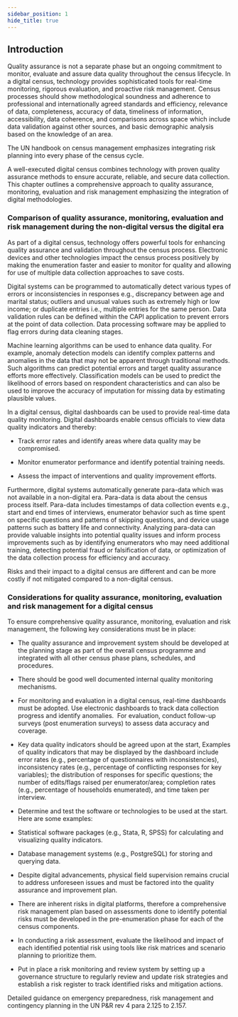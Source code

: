 ```yaml
---
sidebar_position: 1
hide_title: true 
---
```


## Introduction

Quality assurance is not a separate phase but an ongoing commitment to monitor, evaluate and assure data quality throughout the census lifecycle. In a digital census, technology provides sophisticated tools for real-time monitoring, rigorous evaluation, and proactive risk management. Census processes should show methodological soundness and adherence to professional and internationally agreed standards and efficiency, relevance of data, completeness, accuracy of data, timeliness of information, accessibility, data coherence, and comparisons across space which include data validation against other sources, and basic demographic analysis based on the knowledge of an area.

The UN handbook on census management emphasizes integrating risk planning into every phase of the census cycle.

A well-executed digital census combines technology with proven quality assurance methods to ensure accurate, reliable, and secure data collection. This chapter outlines a comprehensive approach to quality assurance, monitoring, evaluation and risk management emphasizing the integration of digital methodologies.

### Comparison of quality assurance, monitoring, evaluation and risk management during the non-digital versus the digital era

As part of a digital census, technology offers powerful tools for enhancing quality assurance and validation throughout the census process. Electronic devices and other technologies impact the census process positively by making the enumeration faster and easier to monitor for quality and allowing for use of multiple data collection approaches to save costs.

Digital systems can be programmed to automatically detect various types of errors or inconsistencies in responses e.g., discrepancy between age and marital status; outliers and unusual values such as extremely high or low income; or duplicate entries i.e., multiple entries for the same person. Data validation rules can be defined within the CAPI application to prevent errors at the point of data collection. Data processing software may be applied to flag errors during data cleaning stages.

Machine learning algorithms can be used to enhance data quality. For example, anomaly detection models can identify complex patterns and anomalies in the data that may not be apparent through traditional methods. Such algorithms can predict potential errors and target quality assurance efforts more effectively. Classification models can be used to predict the likelihood of errors based on respondent characteristics and can also be used to improve the accuracy of imputation for missing data by estimating plausible values.

In a digital census, digital dashboards can be used to provide real-time data quality monitoring. Digital dashboards enable census officials to view data quality indicators and thereby:

- Track error rates and identify areas where data quality may be compromised.

- Monitor enumerator performance and identify potential training needs.

- Assess the impact of interventions and quality improvement efforts.

Furthermore, digital systems automatically generate para-data which was not available in a non-digital era. Para-data is data about the census process itself. Para-data includes timestamps of data collection events e.g., start and end times of interviews, enumerator behavior such as time spent on specific questions and patterns of skipping questions, and device usage patterns such as battery life and connectivity. Analyzing para-data can provide valuable insights into potential quality issues and inform process improvements such as by identifying enumerators who may need additional training, detecting potential fraud or falsification of data, or optimization of the data collection process for efficiency and accuracy.

Risks and their impact to a digital census are different and can be more costly if not mitigated compared to a non-digital census.

### Considerations for quality assurance, monitoring, evaluation and risk management for a digital census

To ensure comprehensive quality assurance, monitoring, evaluation and risk management, the following key considerations must be in place:  

- The quality assurance and improvement system should be developed at the planning stage as part of the overall census programme and integrated with all other census phase plans, schedules, and procedures.  

- There should be good well documented internal quality monitoring mechanisms.

- For monitoring and evaluation in a digital census, real-time dashboards must be adopted. Use electronic dashboards to track data collection progress and identify anomalies.  For evaluation, conduct follow-up surveys (post enumeration surveys) to assess data accuracy and coverage.

- Key data quality indicators should be agreed upon at the start, Examples of quality indicators that may be displayed by the dashboard include error rates (e.g., percentage of questionnaires with inconsistencies), inconsistency rates (e.g., percentage of conflicting responses for key variables); the distribution of responses for specific questions; the number of edits/flags raised per enumerator/area; completion rates (e.g., percentage of households enumerated), and time taken per interview.

- Determine and test the software or technologies to be used at the start. Here are some examples:

- Statistical software packages (e.g., Stata, R, SPSS) for calculating and visualizing quality indicators.

- Database management systems (e.g., PostgreSQL) for storing and querying data.

- Despite digital advancements, physical field supervision remains crucial to address unforeseen issues and must be factored into the quality assurance and improvement plan.

- There are inherent risks in digital platforms, therefore a comprehensive risk management plan based on assessments done to identify potential risks must be developed in the pre-enumeration phase for each of the census components.

- In conducting a risk assessment, evaluate the likelihood and impact of each identified potential risk using tools like risk matrices and scenario planning to prioritize them.

- Put in place a risk monitoring and review system by setting up a governance structure to regularly review and update risk strategies and establish a risk register to track identified risks and mitigation actions.

Detailed guidance on emergency preparedness, risk management and contingency planning in the UN P&R rev 4 para 2.125 to 2.157.
